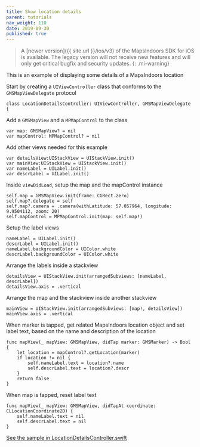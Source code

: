 ```yaml
---
title: Show location details
parent: tutorials
nav_weight: 110
date: 2019-09-30
published: true
---
```


> A [newer version]({{ site.url }}/ios/v3) of the MapsIndoors SDK for iOS is available. The legacy version will not receive new features and will only get critical bugfix and security updates.
{: .mi-warning}

This is an example of displaying some details of a MapsIndoors location

Start by creating a `UIViewController` class that conforms to the `GMSMapViewDelegate` protocol
```
class LocationDetailsController: UIViewController, GMSMapViewDelegate { 
```
Add a `GMSMapView` and a `MPMapControl` to the class
```
var map: GMSMapView? = nil
var mapControl: MPMapControl? = nil
```
Add other views needed for this example
```
var detailsView:UIStackView = UIStackView.init()
var mainView:UIStackView = UIStackView.init()
var nameLabel = UILabel.init()
var descrLabel = UILabel.init()
```
Inside `viewDidLoad`, setup the map and the mapControl instance
```
self.map = GMSMapView.init(frame: CGRect.zero)
self.map?.delegate = self
self.map?.camera = .camera(withLatitude: 57.057964, longitude: 9.9504112, zoom: 20)
self.mapControl = MPMapControl.init(map: self.map!)
```
Setup the label views
```
nameLabel = UILabel.init()
descrLabel = UILabel.init()
nameLabel.backgroundColor = UIColor.white
descrLabel.backgroundColor = UIColor.white
```
Arrange the labels inside a stackview
```
detailsView = UIStackView.init(arrangedSubviews: [nameLabel, descrLabel])
detailsView.axis = .vertical
```
Arrange the map and the stackview inside another stackview
```
mainView = UIStackView.init(arrangedSubviews: [map!, detailsView])
mainView.axis = .vertical
```
When marker is tapped, get related MapsIndoors location object and set label text, based on the name and description of the location
```
func mapView(_ mapView: GMSMapView, didTap marker: GMSMarker) -> Bool {
    let location = mapControl?.getLocation(marker)
    if location != nil {
        self.nameLabel.text = location?.name
        self.descrLabel.text = location?.descr
    }
    return false
}
```
When map is tapped, reset label text
```
func mapView(_ mapView: GMSMapView, didTapAt coordinate: CLLocationCoordinate2D) {
    self.nameLabel.text = nil
    self.descrLabel.text = nil
}
```

[See the sample in LocationDetailsController.swift](https://github.com/MapsIndoors/MapsIndoorsIOS/blob/master/Example/DemoSamples/Location%20Details/LocationDetailsController.swift)

